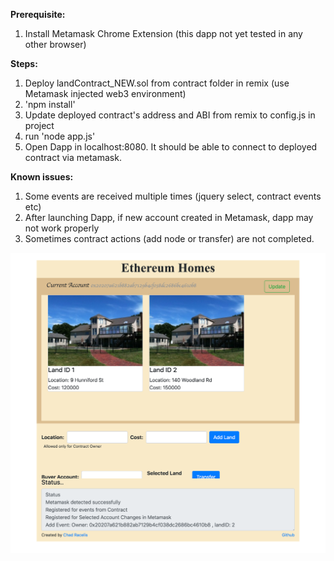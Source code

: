 **Prerequisite:**   
1. Install Metamask Chrome Extension (this dapp not yet tested in any other browser)  

**Steps:**  
1. Deploy landContract_NEW.sol from contract folder in remix (use Metamask injected web3 environment)  
2. 'npm install'   
3. Update deployed contract's address and ABI from remix to config.js in project  
4. run 'node app.js'  
5. Open Dapp in localhost:8080. It should be able to connect to deployed contract via metamask.  

**Known issues:**  
1. Some events are received multiple times (jquery select, contract events etc)  
2. After launching Dapp, if new account created in Metamask, dapp may not work properly  
3. Sometimes contract actions (add node or transfer) are not completed.  

<p></p>
<img src="portfolio2.png" alt="Project">
